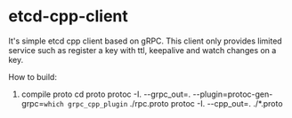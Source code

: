 # etcd-cpp-client
It's simple etcd cpp client based on gRPC. This client only provides limited service such as register a key with ttl, keepalive and watch changes on a key.

How to build:
1. compile proto
cd proto
protoc -I. --grpc_out=. --plugin=protoc-gen-grpc=`which grpc_cpp_plugin` ./rpc.proto
protoc -I. --cpp_out=. ./*.proto

